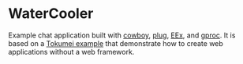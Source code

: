 # WaterCooler

Example chat application built with [cowboy](https://github.com/ninenines/cowboy), [plug](https://github.com/elixir-lang/plug), [EEx](https://hexdocs.pm/eex/EEx.html), and [gproc](https://github.com/uwiger/gproc).
It is based on a [Tokumei example](https://github.com/CrowdHailer/Tokumei/tree/master/water_cooler) that demonstrate how to create web applications without a web framework.
